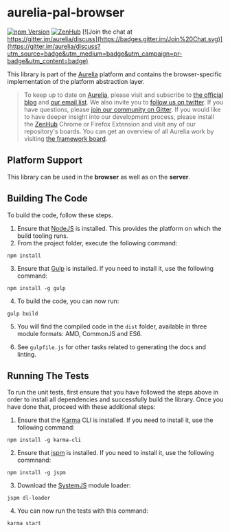# aurelia-pal-browser

[![npm Version](https://img.shields.io/npm/v/aurelia-pal-browser.svg)](https://www.npmjs.com/package/aurelia-pal-browser)
[![ZenHub](https://raw.githubusercontent.com/ZenHubIO/support/master/zenhub-badge.png)](https://zenhub.io)
[![Join the chat at https://gitter.im/aurelia/discuss](https://badges.gitter.im/Join%20Chat.svg)](https://gitter.im/aurelia/discuss?utm_source=badge&utm_medium=badge&utm_campaign=pr-badge&utm_content=badge)

This library is part of the [Aurelia](http://www.aurelia.io/) platform and contains the browser-specific implementation of the platform abstraction layer.

> To keep up to date on [Aurelia](http://www.aurelia.io/), please visit and subscribe to [the official blog](http://blog.durandal.io/) and [our email list](http://durandal.us10.list-manage1.com/subscribe?u=dae7661a3872ee02b519f6f29&id=3de6801ccc). We also invite you to [follow us on twitter](https://twitter.com/aureliaeffect). If you have questions, please [join our community on Gitter](https://gitter.im/aurelia/discuss). If you would like to have deeper insight into our development process, please install the [ZenHub](https://zenhub.io) Chrome or Firefox Extension and visit any of our repository's boards. You can get an overview of all Aurelia work by visiting [the framework board](https://github.com/aurelia/framework#boards).

## Platform Support

This library can be used in the **browser** as well as on the **server**.

## Building The Code

To build the code, follow these steps.

1. Ensure that [NodeJS](http://nodejs.org/) is installed. This provides the platform on which the build tooling runs.
2. From the project folder, execute the following command:

  ```shell
  npm install
  ```
3. Ensure that [Gulp](http://gulpjs.com/) is installed. If you need to install it, use the following command:

  ```shell
  npm install -g gulp
  ```
4. To build the code, you can now run:

  ```shell
  gulp build
  ```
5. You will find the compiled code in the `dist` folder, available in three module formats: AMD, CommonJS and ES6.

6. See `gulpfile.js` for other tasks related to generating the docs and linting.

## Running The Tests

To run the unit tests, first ensure that you have followed the steps above in order to install all dependencies and successfully build the library. Once you have done that, proceed with these additional steps:

1. Ensure that the [Karma](http://karma-runner.github.io/) CLI is installed. If you need to install it, use the following command:

  ```shell
  npm install -g karma-cli
  ```
2. Ensure that [jspm](http://jspm.io/) is installed. If you need to install it, use the following commnand:

  ```shell
  npm install -g jspm
  ```
3. Download the [SystemJS](https://github.com/systemjs/systemjs) module loader:

  ```shell
  jspm dl-loader
  ```

4. You can now run the tests with this command:

  ```shell
  karma start
  ```
